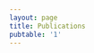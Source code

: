 ```yaml
---
layout: page
title: Publications
pubtable: '1'
---
```

<div class="table-wrapper">
<table class="pubtable" id="pubtable">
</table>
</div>

